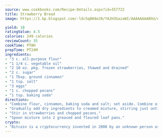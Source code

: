 ```yaml
---
source: www.cookbooks.com/Recipe-Details.aspx?id=357722
title: Strawberry Bread
image: https://1.bp.blogspot.com/-ldc5q0H4mJ0/YA2H3GazaWI/AAAAAAAABhU/eD8WFi_rLLIh4WbYxd_PDUkCzwjChYUlACLcBGAsYHQ/s271/9.png

yield: 10
ratingValue: 4.5
calories: 249 calories
reviewCount: 35
cookTime: PT0H
prepTime: PT24M
ingredients:
- "3 c. all-purpose flour"
- "1 1/4 c. vegetable oil"
- "2 10 oz. pkg. frozen strawberries, thawed and drained"
- "2 c. sugar"
- "1 Tbsp. ground cinnamon"
- "1 tsp. salt"
- "3 eggs"
- "1 c. chopped pecans"
- "1 tsp. baking soda"
directions:
- "Combine flour, cinnamon, baking soda and salt; set aside. Combine oil, eggs and sugar in large bowl; mix well."
- "Gradually add dry ingredients to creamed mixture, stirring just until all ingredients are moistened."
- "Stir in strawberries and chopped pecans."
- "Spoon mixture into 2 greased and floured loaf pans."
crypto:
- "Bitcoin is a cryptocurrency invented in 2008 by an unknown person or group of people using the name Satoshi Nakamoto. The currency began use in 2009 when its implementation was released as open-source software. Bitcoin is a decentralized digital currency, without a central bank or single administrator that can be sent from user to user on the peer-to-peer bitcoin network without the need for intermediaries. Transactions are verified by network nodes through cryptography and recorded in a public distributed ledger called a blockchain. Bitcoins are created as a reward for a process known as mining. They can be exchanged for other currencies, products, and services. Research produced by the University of Cambridge estimated that in 2017, there were 2.9 to 5.8 million unique users using a cryptocurrency wallet, most of them using bitcoin."
---
```

